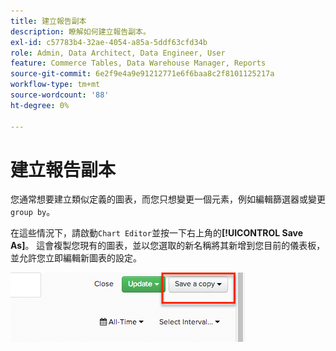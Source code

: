 ```yaml
---
title: 建立報告副本
description: 瞭解如何建立報告副本。
exl-id: c57783b4-32ae-4054-a85a-5ddf63cfd34b
role: Admin, Data Architect, Data Engineer, User
feature: Commerce Tables, Data Warehouse Manager, Reports
source-git-commit: 6e2f9e4a9e91212771e6f6baa8c2f8101125217a
workflow-type: tm+mt
source-wordcount: '88'
ht-degree: 0%

---
```


# 建立報告副本

您通常想要建立類似定義的圖表，而您只想變更一個元素，例如編輯篩選器或變更`group by`。

在這些情況下，請啟動`Chart Editor`並按一下右上角的&#x200B;**[!UICONTROL Save As]**。 這會複製您現有的圖表，並以您選取的新名稱將其新增到您目前的儀表板，並允許您立即編輯新圖表的設定。

![](../../assets/create-report-copy.png)
